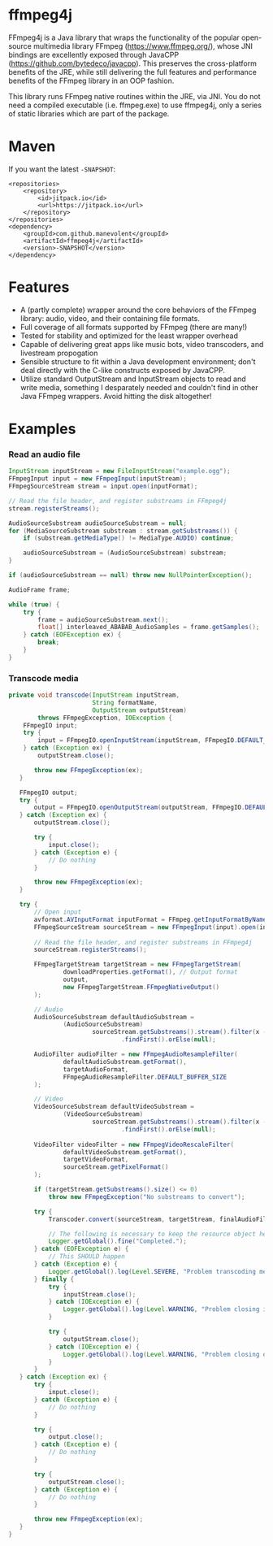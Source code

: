 # ffmpeg4j

FFmpeg4j is a Java library that wraps the functionality of the popular open-source multimedia library FFmpeg (https://www.ffmpeg.org/), whose JNI bindings are excellently exposed through JavaCPP (https://github.com/bytedeco/javacpp).  This preserves the cross-platform benefits of the JRE, while still delivering the full features and performance benefits of the FFmpeg library in an OOP fashion.

This library runs FFmpeg native routines within the JRE, via JNI.  You do not need a compiled executable (i.e. ffmpeg.exe) to use ffmpeg4j, only a series of static libraries which are part of the package.

# Maven

If you want the latest `-SNAPSHOT`:

```
<repositories>
	<repository>
	    <id>jitpack.io</id>
	    <url>https://jitpack.io</url>
	</repository>
</repositories>
<dependency>
    <groupId>com.github.manevolent</groupId>
    <artifactId>ffmpeg4j</artifactId>
    <version>-SNAPSHOT</version>
</dependency>
```

# Features

 - A (partly complete) wrapper around the core behaviors of the FFmpeg library: audio, video, and their containing file formats.
 - Full coverage of all formats supported by FFmpeg (there are many!)
 - Tested for stability and optimized for the least wrapper overhead
 - Capable of delivering great apps like music bots, video transcoders, and livestream propogation
 - Sensible structure to fit within a Java development environment; don't deal directly with the C-like constructs exposed by JavaCPP.
 - Utilize standard OutputStream and InputStream objects to read and write media, something I desparately needed and couldn't find in other Java FFmpeg wrappers.  Avoid hitting the disk altogether!

# Examples

### Read an audio file
```java
InputStream inputStream = new FileInputStream("example.ogg");
FFmpegInput input = new FFmpegInput(inputStream);
FFmpegSourceStream stream = input.open(inputFormat);

// Read the file header, and register substreams in FFmpeg4j
stream.registerStreams();

AudioSourceSubstream audioSourceSubstream = null;
for (MediaSourceSubstream substream : stream.getSubstreams()) {
    if (substream.getMediaType() != MediaType.AUDIO) continue;

    audioSourceSubstream = (AudioSourceSubstream) substream;
}

if (audioSourceSubstream == null) throw new NullPointerException();

AudioFrame frame;

while (true) {
    try {
        frame = audioSourceSubstream.next();
        float[] interleaved_ABABAB_AudioSamples = frame.getSamples();
    } catch (EOFException ex) {
        break;
    }
}
```

### Transcode media
```java
private void transcode(InputStream inputStream,
                       String formatName,
                       OutputStream outputStream)
        throws FFmpegException, IOException {
    FFmpegIO input;
    try {
        input = FFmpegIO.openInputStream(inputStream, FFmpegIO.DEFAULT_BUFFER_SIZE);
    } catch (Exception ex) {
        outputStream.close();

       throw new FFmpegException(ex);
   }

   FFmpegIO output;
   try {
       output = FFmpegIO.openOutputStream(outputStream, FFmpegIO.DEFAULT_BUFFER_SIZE);
   } catch (Exception ex) {
       outputStream.close();

       try {
           input.close();
       } catch (Exception e) {
           // Do nothing
       }

       throw new FFmpegException(ex);
   }

   try {
       // Open input
       avformat.AVInputFormat inputFormat = FFmpeg.getInputFormatByName(formatName);
       FFmpegSourceStream sourceStream = new FFmpegInput(input).open(inputFormat);
       
       // Read the file header, and register substreams in FFmpeg4j
       sourceStream.registerStreams();

       FFmpegTargetStream targetStream = new FFmpegTargetStream(
               downloadProperties.getFormat(), // Output format
               output,
               new FFmpegTargetStream.FFmpegNativeOutput()
       );

       // Audio
       AudioSourceSubstream defaultAudioSubstream =
               (AudioSourceSubstream)
                       sourceStream.getSubstreams().stream().filter(x -> x instanceof AudioSourceSubstream)
                               .findFirst().orElse(null);

       AudioFilter audioFilter = new FFmpegAudioResampleFilter(
               defaultAudioSubstream.getFormat(),
               targetAudioFormat,
               FFmpegAudioResampleFilter.DEFAULT_BUFFER_SIZE
       );

       // Video
       VideoSourceSubstream defaultVideoSubstream =
               (VideoSourceSubstream)
                       sourceStream.getSubstreams().stream().filter(x -> x instanceof VideoSourceSubstream)
                               .findFirst().orElse(null);
                                    
       VideoFilter videoFilter = new FFmpegVideoRescaleFilter(
               defaultVideoSubstream.getFormat(),
               targetVideoFormat,
               sourceStream.getPixelFormat()
       );

       if (targetStream.getSubstreams().size() <= 0)
           throw new FFmpegException("No substreams to convert");

       try {
           Transcoder.convert(sourceStream, targetStream, finalAudioFilter, finalVideoFilter, 2D);

           // The following is necessary to keep the resource object held in the database
           Logger.getGlobal().fine("Completed.");
       } catch (EOFException e) {
           // This SHOULD happen
       } catch (Exception e) {
           Logger.getGlobal().log(Level.SEVERE, "Problem transcoding media", e);
       } finally {
           try {
               inputStream.close();
           } catch (IOException e) {
               Logger.getGlobal().log(Level.WARNING, "Problem closing input stream", e);
           }

           try {
               outputStream.close();
           } catch (IOException e) {
               Logger.getGlobal().log(Level.WARNING, "Problem closing output stream", e);
           }
       }
   } catch (Exception ex) {
       try {
           input.close();
       } catch (Exception e) {
           // Do nothing
       }

       try {
           output.close();
       } catch (Exception e) {
           // Do nothing
       }

       try {
           outputStream.close();
       } catch (Exception e) {
           // Do nothing
       }

       throw new FFmpegException(ex);
   }
}       
